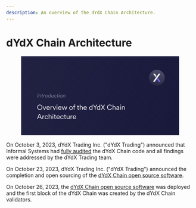 ```yaml
---
description: An overview of the dYdX Chain Architecture.
---
```


# dYdX Chain Architecture

<figure><img src="../.gitbook/assets/Intro - dYdX Chain Overview Arch.png" alt=""><figcaption></figcaption></figure>

On October 3, 2023, dYdX Trading Inc. ("dYdX Trading") announced that Informal Systems had [fully audited](https://github.com/dydxprotocol/v4-chain/tree/main/audits) the dYdX Chain code and all findings were addressed by the dYdX Trading team.

On October 23, 2023, dYdX Trading Inc. ("dYdX Trading") announced the completion and open sourcing of the [dYdX Chain open source software](https://dydx.exchange/blog/dydx-chain-official-release).&#x20;

On October 26, 2023, the [dYdX Chain open source software](https://dydx.exchange/blog/dydx-chain-official-release) was deployed and the first block of the dYdX Chain was created by the dYdX Chain validators.
